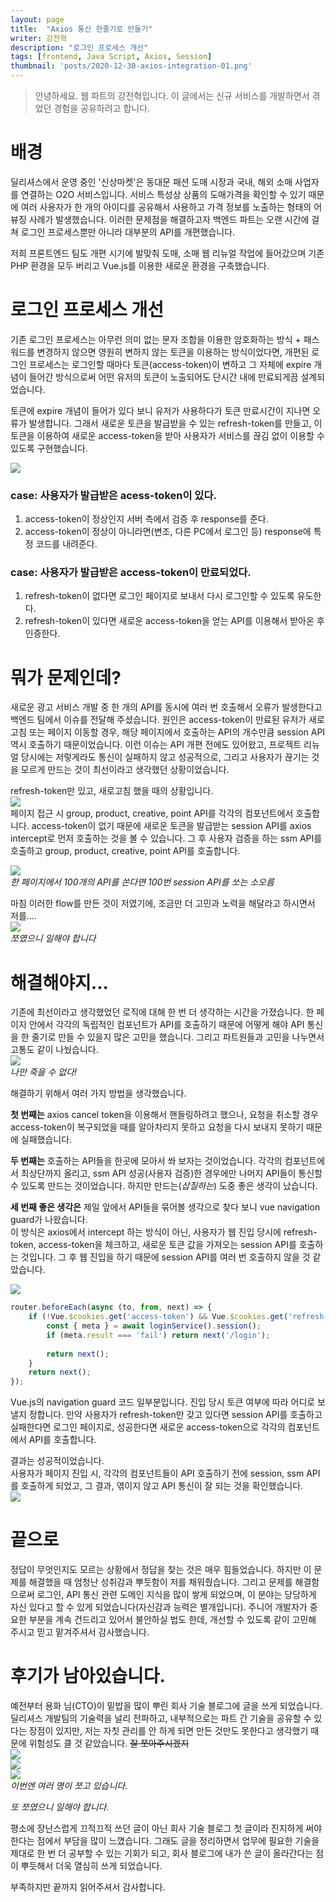 ```yaml
---
layout: page
title:  "Axios 통신 한줄기로 만들기"
writer: 강전혁
description: "로그인 프로세스 개선"
tags: [frontend, Java Script, Axios, Session]
thumbnail: 'posts/2020-12-30-axios-integration-01.png'
---
```


>안녕하세요. 웹 파트의 강전혁입니다.
>이 글에서는 신규 서비스를 개발하면서 겪었던 경험을 공유하려고 합니다.

# 배경
딜리셔스에서 운영 중인 '신상마켓'은 동대문 패션 도매 시장과 국내, 해외 소매 사업자를 연결하는 O2O 서비스입니다. 서비스 특성상 상품의 도매가격을 확인할 수 있기 때문에 여러 사용자가 한 개의 아이디를 공유해서 사용하고 가격 정보를 노출하는 형태의 어뷰징 사례가 발생했습니다. 이러한 문제점을 해결하고자 백엔드 파트는 오랜 시간에 걸쳐 로그인 프로세스뿐만 아니라 대부분의 API를 개편했습니다.

저희 프론트엔드 팀도 개편 시기에 발맞춰 도매, 소매 웹 리뉴얼 작업에 들어갔으며 기존 PHP 환경을 모두 버리고 Vue.js를 이용한 새로운 환경을 구축했습니다.

# 로그인 프로세스 개선
기존 로그인 프로세스는 아무런 의미 없는 문자 조합을 이용한 암호화하는 방식 + 패스워드를 변경하지 않으면 영원히 변하지 않는 토큰을 이용하는 방식이었다면, 개편된 로그인 프로세스는 로그인할 때마다 토큰(access-token)이 변하고 그 자체에 expire 개념이 들어간 방식으로써 어떤 유저의 토큰이 노출되어도 단시간 내에 만료되게끔 설계되었습니다.

토큰에 expire 개념이 들어가 있다 보니 유저가 사용하다가 토큰 만료시간이 지나면 오류가 발생합니다. 그래서 새로운 토큰을 발급받을 수 있는 refresh-token를 만들고, 이 토큰을 이용하여 새로운 access-token을 받아 사용자가 서비스를 끊김 없이 이용할 수 있도록 구현했습니다.

![](/assets/image/posts/2020-12-30-axios-integration-01.png)<br/>
### case: 사용자가 발급받은 acess-token이 있다.
1. access-token이 정상인지 서버 측에서 검증 후 response를 준다.  
2. access-token이 정상이 아니라면(변조, 다른 PC에서 로그인 등) response에 특정 코드를 내려준다.

### case: 사용자가 발급받은 access-token이 만료되었다.
1. refresh-token이 없다면 로그인 페이지로 보내서 다시 로그인할 수 있도록 유도한다.  
2. refresh-token이 있다면 새로운 access-token을 얻는 API를 이용해서 받아온 후 인증한다.

# 뭐가 문제인데?
새로운 광고 서비스 개발 중 한 개의 API를 동시에 여러 번 호출해서 오류가 발생한다고 백엔드 팀에서 이슈를 전달해 주셨습니다. 원인은 access-token이 만료된 유저가 새로고침 또는 페이지 이동할 경우, 해당 페이지에서 호출하는 API의 개수만큼 session API 역시 호출하기 때문이었습니다. 이런 이슈는 API 개편 전에도 있어왔고, 프로젝트 리뉴얼 당시에는 저렇게라도 통신이 실패하지 않고 성공적으로, 그리고 사용자가 끊기는 것을 모르게 만드는 것이 최선이라고 생각했던 상황이었습니다.

refresh-token만 있고, 새로고침 했을 때의 상황입니다.<br/>
![](/assets/image/posts/2020-12-30-axios-integration-03.png)<br/>
페이지 접근 시 group, product, creative, point API를 각각의 컴포넌트에서 호출합니다. access-token이 없기 때문에 새로운 토큰을 발급받는 session API를 axios intercept로 먼저 호출하는 것을 볼 수 있습니다. 그 후 사용자 검증을 하는 ssm API를 호출하고 group, product, creative, point API를 호출합니다.

![](/assets/image/posts/2020-12-30-axios-integration-04.png)<br/>
*한 페이지에서 100개의 API를 쏜다면 100번 session API를 쏘는 소오름*

마침 이러한 flow를 만든 것이 저였기에, 조금만 더 고민과 노력을 해달라고 하시면서 저를....<br/>
![](/assets/image/posts/2020-12-30-axios-integration-02.jpeg)<br/>
*쪼였으니 일해야 합니다*

# 해결해야지...
기존에 최선이라고 생각했었던 로직에 대해 한 번 더 생각하는 시간을 가졌습니다. 한 페이지 안에서 각각의 독립적인 컴포넌트가 API를 호출하기 때문에 어떻게 해야 API 통신을 한 줄기로 만들 수 있을지 많은 고민을 했습니다. 그리고 파트원들과 고민을 나누면서 고통도 같이 나눴습니다.<br/>
![](/assets/image/posts/2020-12-30-axios-integration-05.jpeg)<br/>
*나만 죽을 수 없다!*

해결하기 위해서 여러 가지 방법을 생각했습니다.  

**첫 번째는** axios cancel token을 이용해서 핸들링하려고 했으나, 요청을 취소할 경우 access-token이 복구되었을 때를 알아차리지 못하고 요청을 다시 보내지 못하기 때문에 실패했습니다.

**두 번째는** 호출하는 API들을 한곳에 모아서 쏴 보자는 것이었습니다. 각각의 컴포넌트에서 최상단까지 올리고, ssm API 성공(사용자 검증)한 경우에만 나머지 API들이 통신할 수 있도록 만드는 것이었습니다. 하지만 만드는(*삽질하는*) 도중 좋은 생각이 났습니다.

**세 번째 좋은 생각은** 제일 앞에서 API들을 묶어볼 생각으로 찾다 보니 vue navigation guard가 나왔습니다.  
이 방식은 axios에서 intercept 하는 방식이 아닌, 사용자가 웹 진입 당시에 refresh-token, access-token을 체크하고, 새로운 토큰 값을 가져오는 session API를 호출하는 것입니다. 그 후 웹 진입을 하기 때문에 session API를 여러 번 호출하지 않을 것 같았습니다.

![](/assets/image/posts/2020-12-30-axios-integration-06.png)
```javascript
router.beforeEach(async (to, from, next) => {
    if (!Vue.$cookies.get('access-token') && Vue.$cookies.get('refresh-token')) {
        const { meta } = await loginService().session();
        if (meta.result === 'fail') return next('/login');
        
        return next();
    }
    return next();
});
```
Vue.js의 navigation guard 코드 일부분입니다. 진입 당시 토큰 여부에 따라 어디로 보낼지 정합니다. 만약 사용자가 refresh-token만 갖고 있다면 session API를 호출하고 실패한다면 로그인 페이지로, 성공한다면 새로운 access-token으로 각각의 컴포넌트에서 API를 호출합니다.
 
결과는 성공적이었습니다.   
사용자가 페이지 진입 시, 각각의 컴포넌트들이 API 호출하기 전에 session, ssm API를 호출하게 되었고, 그 결과, 엮이지 않고 API 통신이 잘 되는 것을 확인했습니다.<br/>
![](/assets/image/posts/2020-12-30-axios-integration-07.png)

# 끝으로
정답이 무엇인지도 모르는 상황에서 정답을 찾는 것은 매우 힘들었습니다. 하지만 이 문제를 해결했을 때 엄청난 성취감과 뿌듯함이 저를 채워줬습니다. 그리고 문제를 해결함으로써 로그인, API 통신 관련 도메인 지식을 많이 쌓게 되었으며, 이 분야는 당당하게 자신 있다고 할 수 있게 되었습니다(자신감과 능력은 별개입니다).
주니어 개발자가 중요한 부분을 계속 건드리고 있어서 불안하실 법도 한데, 개선할 수 있도록 같이 고민해 주시고 믿고 맡겨주셔서 감사했습니다.

# 후기가 남아있습니다.
예전부터 용화 님(CTO)이 밑밥을 많이 뿌린 회사 기술 블로그에 글을 쓰게 되었습니다. 딜리셔스 개발팀의 기술력을 널리 전파하고, 내부적으로는 파트 간 기술을 공유할 수 있다는 장점이 있지만, 저는 자칫 관리를 안 하게 되면 만든 것만도 못한다고 생각했기 때문에 위험성도 클 것 같았습니다. ~~잘 쪼아주시겠지~~ <br/>
![](/assets/image/posts/2020-12-30-axios-integration-08.jpg)<br/>
![](/assets/image/posts/2020-12-30-axios-integration-09.jpg)<br/>
![](/assets/image/posts/2020-12-30-axios-integration-10.jpeg)<br/>
*이번엔 여러 명이 쪼고 있습니다.*

*또 쪼였으니 일해야 합니다.*

평소에 장난스럽게 끄적끄적 쓰던 글이 아닌 회사 기술 블로그 첫 글이라 진지하게 써야 한다는 점에서 부담을 많이 느꼈습니다. 그래도 글을 정리하면서 업무에 필요한 기술을 제대로 한 번 더 공부할 수 있는 기회가 되고, 회사 블로그에 내가 쓴 글이 올라간다는 점이 뿌듯해서 더욱 열심히 쓰게 되었습니다.

부족하지만 끝까지 읽어주셔서 감사합니다.
